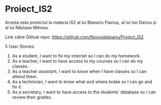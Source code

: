 # Proiect_IS2
Acesta este proiectul la materia IS2 al lui Blanariu Flavius, al lui Ion Darius și al lui Năstase Mihnea.

Link către Github repo: https://github.com/flaviusblanariu/Proiect_IS2 

5 User Stories:

1) As a student, I want to fix my internet so I can do my homework.
2) As a teacher, I want to have access to my courses so I can do my classes.
3) As a teacher assistant, I want to know when I have classes so I can attend them.
4) As a technician, I want to know what and where brake so I can go and fix it.
5) As a secretary, I want to have access to the students' database so I can review their grades. 
